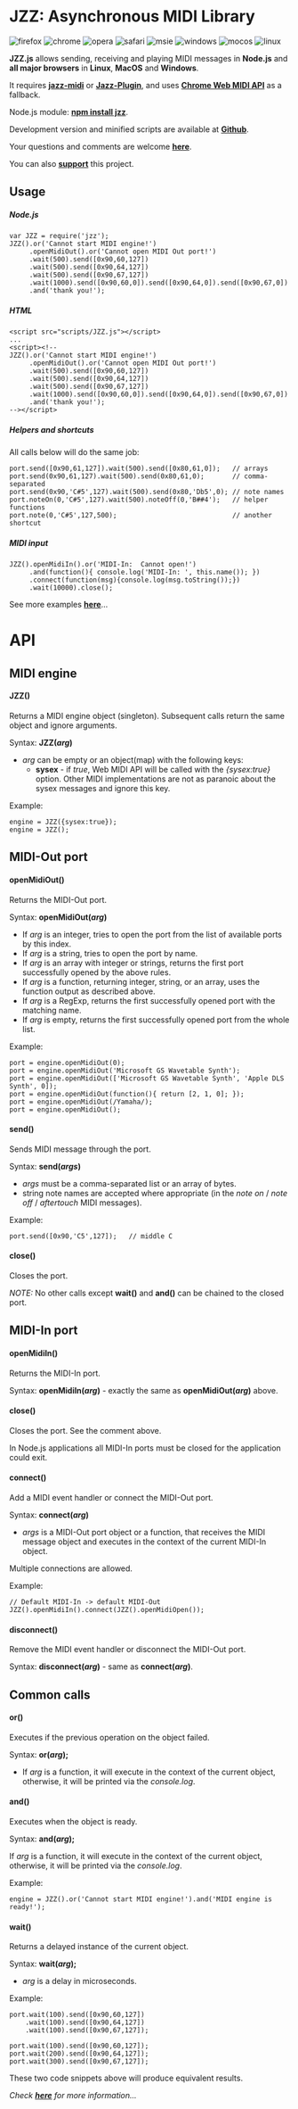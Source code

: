 # JZZ: Asynchronous MIDI Library

![firefox](http://jazz-soft.github.io/img/firefox.jpg)
![chrome](http://jazz-soft.github.io/img/chrome.jpg)
![opera](http://jazz-soft.github.io/img/opera.jpg)
![safari](http://jazz-soft.github.io/img/safari.jpg)
![msie](http://jazz-soft.github.io/img/msie.jpg)
![windows](http://jazz-soft.github.io/img/windows.jpg)
![mocos](http://jazz-soft.github.io/img/macos.jpg)
![linux](http://jazz-soft.github.io/img/linux.jpg)

**JZZ.js** allows sending, receiving and playing MIDI messages
in **Node.js** and **all major browsers**
in **Linux**, **MacOS** and **Windows**.

It requires [**jazz-midi**](https://www.npmjs.com/package/jazz-midi)
or [**Jazz-Plugin**](http://jazz-soft.net),
and uses [**Chrome Web MIDI API**](http://webaudio.github.io/web-midi-api) as a fallback.

Node.js module: [**npm install jzz**](https://www.npmjs.com/package/jzz).

Development version and minified scripts are available at [**Github**](https://github.com/jazz-soft/JZZ).

Your questions and comments are welcome [**here**](http://jazz-soft.org).

You can also [**support**](http://jazz-soft.net/donate) this project.

## Usage

##### Node.js

    var JZZ = require('jzz');
    JZZ().or('Cannot start MIDI engine!')
         .openMidiOut().or('Cannot open MIDI Out port!')
         .wait(500).send([0x90,60,127])
         .wait(500).send([0x90,64,127])
         .wait(500).send([0x90,67,127])
         .wait(1000).send([0x90,60,0]).send([0x90,64,0]).send([0x90,67,0])
         .and('thank you!');

##### HTML

    <script src="scripts/JZZ.js"></script>
    ...
    <script><!--
    JZZ().or('Cannot start MIDI engine!')
         .openMidiOut().or('Cannot open MIDI Out port!')
         .wait(500).send([0x90,60,127])
         .wait(500).send([0x90,64,127])
         .wait(500).send([0x90,67,127])
         .wait(1000).send([0x90,60,0]).send([0x90,64,0]).send([0x90,67,0])
         .and('thank you!');
    --></script>

##### Helpers and shortcuts

All calls below will do the same job:

    port.send([0x90,61,127]).wait(500).send([0x80,61,0]);   // arrays
    port.send(0x90,61,127).wait(500).send(0x80,61,0);       // comma-separated
    port.send(0x90,'C#5',127).wait(500).send(0x80,'Db5',0); // note names
    port.noteOn(0,'C#5',127).wait(500).noteOff(0,'B##4');   // helper functions
    port.note(0,'C#5',127,500);                             // another shortcut

##### MIDI input

    JZZ().openMidiIn().or('MIDI-In:  Cannot open!')
         .and(function(){ console.log('MIDI-In: ', this.name()); })
         .connect(function(msg){console.log(msg.toString());})
         .wait(10000).close();

See more examples [**here**](http://jazz-soft.net/demo)...

# API

## MIDI engine

#### JZZ()
Returns a MIDI engine object (singleton).
Subsequent calls return the same object and ignore arguments.

Syntax: **JZZ(*arg*)**

- *arg* can be empty or an object(map) with the following keys:
  - **sysex** - if *true*, Web MIDI API will be called with the *{sysex:true}* option.
Other MIDI implementations are not as paranoic about the sysex messages and ignore this key.

Example:

    engine = JZZ({sysex:true});
    engine = JZZ();


## MIDI-Out port

#### openMidiOut()
Returns the MIDI-Out port.

Syntax: **openMidiOut(*arg*)**

- If *arg* is an integer, tries to open the port from the list of available ports by this index.
- If *arg* is a string, tries to open the port by name.
- If *arg* is an array with integer or strings, returns the first port successfully opened by the above rules.
- If *arg* is a function, returning integer, string, or an array, uses the function output as described above.
- If *arg* is a RegExp, returns the first successfully opened port with the matching name.
- If *arg* is empty, returns the first successfully opened port from the whole list.

Example:

    port = engine.openMidiOut(0);
    port = engine.openMidiOut('Microsoft GS Wavetable Synth');
    port = engine.openMidiOut(['Microsoft GS Wavetable Synth', 'Apple DLS Synth', 0]);
    port = engine.openMidiOut(function(){ return [2, 1, 0]; });
    port = engine.openMidiOut(/Yamaha/);
    port = engine.openMidiOut();

#### send()
Sends MIDI message through the port.

Syntax: **send(*args*)**

- *args* must be a comma-separated list or an array of bytes.
- string note names are accepted where appropriate (in the *note on* / *note off* / *aftertouch*
MIDI messages).

Example:

    port.send([0x90,'C5',127]);   // middle C

#### close()
Closes the port.

*NOTE:* No other calls except **wait()** and **and()** can be chained to the closed port.

## MIDI-In port

#### openMidiIn()
Returns the MIDI-In port.

Syntax: **openMidiIn(*arg*)** - exactly the same as **openMidiOut(*arg*)** above.

#### close()
Closes the port. See the comment above.

In Node.js applications all MIDI-In ports must be closed for the application could exit.

#### connect()
Add a MIDI event handler or connect the MIDI-Out port.

Syntax: **connect(*arg*)**

- *args* is a MIDI-Out port object or a function, that receives the MIDI message object
and executes in the context of the current MIDI-In object.

Multiple connections are allowed.

Example:

    // Default MIDI-In -> default MIDI-Out
    JZZ().openMidiIn().connect(JZZ().openMidiOpen());

#### disconnect()
Remove the MIDI event handler or disconnect the MIDI-Out port.

Syntax: **disconnect(*arg*)** - same as **connect(*arg*)**.

## Common calls

#### or()
Executes if the previous operation on the object failed.

Syntax: **or(*arg*);**

- If *arg* is a function, it will execute in the context of the current object,
otherwise, it will be printed via the *console.log*.

#### and()
Executes when the object is ready.

Syntax: **and(*arg*);**

If *arg* is a function, it will execute in the context of the current object,
otherwise, it will be printed via the *console.log*.

Example:

    engine = JZZ().or('Cannot start MIDI engine!').and('MIDI engine is ready!');


#### wait()
Returns a delayed instance of the current object.

Syntax: **wait(*arg*);**

- *arg* is a delay in microseconds.

Example:

    port.wait(100).send([0x90,60,127])
        .wait(100).send([0x90,64,127])
        .wait(100).send([0x90,67,127]);
     
    port.wait(100).send([0x90,60,127]);
    port.wait(200).send([0x90,64,127]);
    port.wait(300).send([0x90,67,127]);

These two code snippets above will produce equivalent results.

*Check [**here**](http://jazz-soft.net/doc/JZZ) for more information...*
